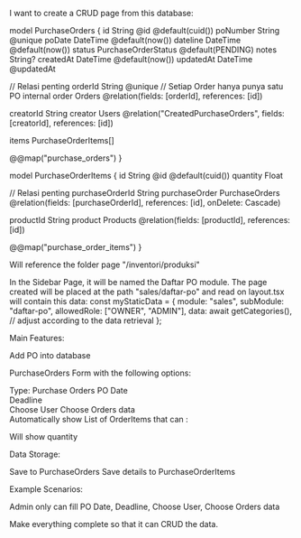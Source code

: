 I want to create a CRUD page from this database:

model PurchaseOrders {
id String @id @default(cuid())
poNumber String @unique
poDate DateTime @default(now())
dateline DateTime @default(now())
status PurchaseOrderStatus @default(PENDING)
notes String?
createdAt DateTime @default(now())
updatedAt DateTime @updatedAt

// Relasi penting
orderId String @unique // Setiap Order hanya punya satu PO internal
order Orders @relation(fields: [orderId], references: [id])

creatorId String
creator Users @relation("CreatedPurchaseOrders", fields: [creatorId], references: [id])

items PurchaseOrderItems[]

@@map("purchase_orders")
}

model PurchaseOrderItems {
id String @id @default(cuid())
quantity Float

// Relasi penting
purchaseOrderId String
purchaseOrder PurchaseOrders @relation(fields: [purchaseOrderId], references: [id], onDelete: Cascade)

productId String
product Products @relation(fields: [productId], references: [id])

@@map("purchase_order_items")
}

Will reference the folder page "/inventori/produksi"

In the Sidebar Page, it will be named the Daftar PO module. The page created will be placed at the path "sales/daftar-po" and read on layout.tsx will contain this data:
const myStaticData = {
module: "sales",
subModule: "daftar-po",
allowedRole: ["OWNER", "ADMIN"],
data: await getCategories(), // adjust according to the data retrieval
};

Main Features:

Add PO into database

PurchaseOrders Form with the following options:

Type: Purchase Orders
PO Date  
Deadline  
Choose User
Choose Orders data  
Automatically show List of OrderItems that can :

Will show quantity

Data Storage:

Save to PurchaseOrders
Save details to PurchaseOrderItems

Example Scenarios:

Admin only can fill PO Date, Deadline, Choose User, Choose Orders data

Make everything complete so that it can CRUD the data.
